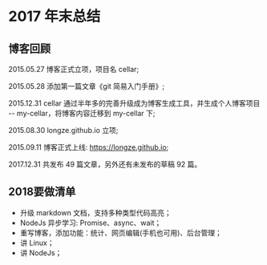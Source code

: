 # 2017 年末总结

## 博客回顾

2015.05.27 博客正式立项，项目名 cellar;

2015.05.28 添加第一篇文章《git 简易入门手册》;

2015.12.31 cellar 通过半年多的完善升级成为博客生成工具，并生成个人博客项目 -- my-cellar，将博客内容迁移到 my-cellar 下;

2015.08.30 longze.github.io 立项;

2015.09.11 博客正式上线: https://longze.github.io;

2017.12.31 共发布 49 篇文章，另外还有未发布的草稿 92 篇。

## 2018要做清单

- 升级 markdown 文档，支持多种类型代码高亮；
- NodeJs 异步学习: Promise、async、wait；
- 重写博客，添加功能：统计、网页编辑(手机也可用)、后台管理；
- 讲 Linux；
- 讲 NodeJs；

## 


